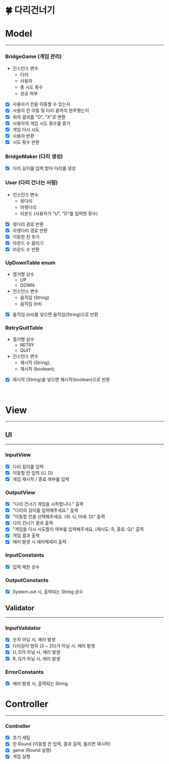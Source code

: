 # 🍀 다리건너기

# Model

---

### BridgeGame (게임 관리)

- 인스턴스 변수
    - 다리
    - 사용자
    - 총 시도 횟수
    - 성공 여부

- [x] 사용자가 칸을 이동할 수 있는지
- [x] 사용자 칸 이동 및 다리 끝까지 완주했는지
- [x] 위의 결과를 "O", "X"로 변환
- [x] 사용자의 게임 시도 횟수를 증가
- [x] 게임 다시 시도
- [x] 사용자 반환
- [x] 시도 횟수 반환

### BridgeMaker (다리 생성)

- [x] 다리 길이를 입력 받아 다리를 생성

### User (다리 건너는 사람)

- 인스턴스 변수
    - 윗다리
    - 아랫다리
    - 라운드 (사용자가 "U", "D"를 입력한 횟수)
- [x] 윗다리 경로 반환
- [x] 아랫다리 경로 반환
- [x] 이동한 칸 추가
- [x] 라운드 수 올리기
- [x] 라운드 수 반환

### UpDownTable enum

- 열거형 상수
    - UP
    - DOWN
- 인스턴스 변수
    - 움직임 (String)
    - 움직임 (int)
- [x] 움직임 (int)를 넣으면 움직임(String)으로 반환

### RetryQuitTable

- 열거형 상수
    - RETRY
    - QUIT
- 인스턴스 변수
    - 재시작 (String);
    - 재시작 (boolean);
- [x] 재시작 (String)을 넣으면 재시작(boolean)으로 반환

<br>

# View

---

## UI

---

### InputView

- [x] 다리 길이를 입력
- [x] 이동할 칸 입력 (U, D)
- [x] 게임 재시작 / 종료 여부를 입력

### OutputView

- [x] "다리 건너기 게임을 시작합니다." 출력
- [x] "다리의 길이를 입력해주세요." 출력
- [x] "이동할 칸을 선택해주세요. (위: U, 아래: D)" 출력
- [x] 다리 건너기 결과 출력
- [x] "게임을 다시 시도할지 여부를 입력해주세요. (재시도: R, 종료: Q)" 출력
- [x] 게임 결과 출력
- [x] 에러 발생 시 에러메세지 출력

### InputConstants

- [x] 입력 제한 상수

### OutputConstants

- [x] System.out 시, 출력되는 String 상수

## Validator

---

### InputValidator

- [x] 숫자 아닐 시, 에러 발생
- [x] 다리길이 범위 (3 ~ 20)가 아닐 시, 에러 발생
- [x] U, D가 아닐 시, 에러 발생
- [x] R, Q가 아닐 시, 에러 발생

### ErrorConstants

- [x] 에러 발생 시, 출력되는 String

# Controller

---

### Controller

- [x] 초기 세팅
- [x] 한 Round (이동할 칸 입력, 결과 출력, 틀리면 재시작)
- [x] game (Round 실행)
- [x] 게임 실행
